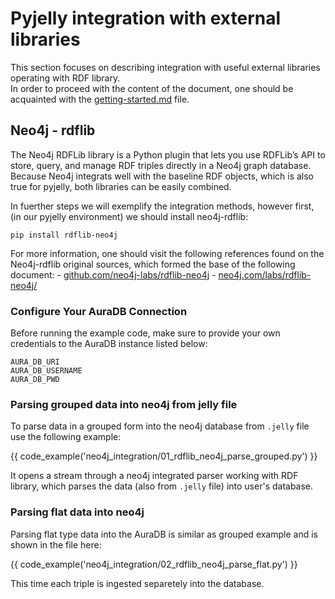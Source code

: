 # Pyjelly integration with external libraries

This section focuses on describing integration with useful external libraries operating with RDF library.  
In order to proceed with the content of the document, one should be acquainted with the [getting-started.md](getting-started.md) file.

## Neo4j - rdflib

The Neo4j RDFLib library is a Python plugin that lets you use RDFLib’s API to store, query, and manage RDF triples directly in a Neo4j graph database.  
Because Neo4j integrats well with the baseline RDF objects, which is also true for pyjelly, both libraries can be easily combined.  

In fuerther steps we will exemplify the integration methods, however first, (in our pyjelly environment) we should install neo4j-rdflib:  
```
pip install rdflib-neo4j
```

For more information, one should visit the following references found on the Neo4j-rdflib original sources, which formed the base of
the following document:
    - [github.com/neo4j-labs/rdflib-neo4j](https://github.com/neo4j-labs/rdflib-neo4j)
    - [neo4j.com/labs/rdflib-neo4j/](https://neo4j.com/labs/rdflib-neo4j/)

### Configure Your AuraDB Connection

Before running the example code, make sure to provide your own credentials to the AuraDB instance listed below:
```
AURA_DB_URI
AURA_DB_USERNAME
AURA_DB_PWD
```

### Parsing grouped data into neo4j from jelly file

To parse data in a grouped form into the neo4j database from `.jelly` file use the following example:

{{ code_example('neo4j_integration/01_rdflib_neo4j_parse_grouped.py') }}

It opens a stream through a neo4j integrated parser working with RDF library, which parses the data (also from `.jelly` file) into user's database.

### Parsing flat data into neo4j

Parsing flat type data into the AuraDB is similar as grouped example and is shown in the file here:

{{ code_example('neo4j_integration/02_rdflib_neo4j_parse_flat.py') }}

This time each triple is ingested separetely into the database.

